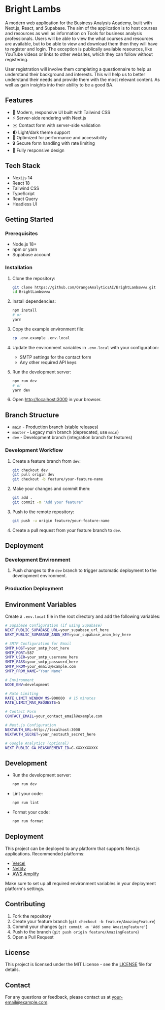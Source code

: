 # Bright Lambs

A modern web application for the Business Analysis Academy, built with Next.js, React, and Supabase. The aim of the application is to host courses and resources as well as information on Tools for business analysis professionals. Users will be able to view the what courses and resources are available, but to be able to view and download them then they will have to register and login. The exception is publically available resources, like YouTube videos or links to other websites, which they can follow without registering.

User registration will involve them completing a questionnaire to help us understand their background and interests. This will help us to better understand their needs and provide them with the most relevant content. As well as gain insights into their ability to be a good BA. 

## Features

- 🎨 Modern, responsive UI built with Tailwind CSS
- ⚡ Server-side rendering with Next.js
- ✉️ Contact form with server-side validation
- 🌓 Light/dark theme support
- 🚀 Optimized for performance and accessibility
- 🔒 Secure form handling with rate limiting
- 📱 Fully responsive design

## Tech Stack

- Next.js 14
- React 18
- Tailwind CSS
- TypeScript
- React Query
- Headless UI

## Getting Started

### Prerequisites

- Node.js 18+
- npm or yarn
- Supabase account

### Installation

1. Clone the repository:
   ```bash
   git clone https://github.com/OrangeAnalyticsAI/BrightLambswww.git
   cd BrightLambswww
   ```

2. Install dependencies:
   ```bash
   npm install
   # or
   yarn
   ```

3. Copy the example environment file:
   ```bash
   cp .env.example .env.local
   ```

4. Update the environment variables in `.env.local` with your configuration:
   - SMTP settings for the contact form
   - Any other required API keys

4. Run the development server:
   ```bash
   npm run dev
   # or
   yarn dev
   ```

5. Open [http://localhost:3000](http://localhost:3000) in your browser.

## Branch Structure

- `main` - Production branch (stable releases)
- `master` - Legacy main branch (deprecated, use `main`)
- `dev` - Development branch (integration branch for features)

### Development Workflow

1. Create a feature branch from `dev`:
   ```bash
   git checkout dev
   git pull origin dev
   git checkout -b feature/your-feature-name
   ```

2. Make your changes and commit them:
   ```bash
   git add .
   git commit -m "Add your feature"
   ```

3. Push to the remote repository:
   ```bash
   git push -u origin feature/your-feature-name
   ```

4. Create a pull request from your feature branch to `dev`.

## Deployment

### Development Environment

1. Push changes to the `dev` branch to trigger automatic deployment to the development environment.

### Production Deployment


## Environment Variables

Create a `.env.local` file in the root directory and add the following variables:

```bash
# Supabase Configuration (if using Supabase)
NEXT_PUBLIC_SUPABASE_URL=your_supabase_url_here
NEXT_PUBLIC_SUPABASE_ANON_KEY=your_supabase_anon_key_here

# SMTP Configuration for Email
SMTP_HOST=your_smtp_host_here
SMTP_PORT=587
SMTP_USER=your_smtp_username_here
SMTP_PASS=your_smtp_password_here
SMTP_FROM=your_email@example.com
SMTP_FROM_NAME="Your Name"

# Environment
NODE_ENV=development

# Rate Limiting
RATE_LIMIT_WINDOW_MS=900000  # 15 minutes
RATE_LIMIT_MAX_REQUESTS=5

# Contact Form
CONTACT_EMAIL=your_contact_email@example.com

# Next.js Configuration
NEXTAUTH_URL=http://localhost:3000
NEXTAUTH_SECRET=your_nextauth_secret_here

# Google Analytics (optional)
NEXT_PUBLIC_GA_MEASUREMENT_ID=G-XXXXXXXXXX
```

## Development

- Run the development server:
  ```bash
  npm run dev
  ```

- Lint your code:
  ```bash
  npm run lint
  ```

- Format your code:
  ```bash
  npm run format
  ```

## Deployment

This project can be deployed to any platform that supports Next.js applications. Recommended platforms:

- [Vercel](https://vercel.com/new?utm_medium=default-template&filter=next.js&utm_source=create-next-app&utm_campaign=create-next-app-readme)
- [Netlify](https://www.netlify.com/)
- [AWS Amplify](https://aws.amazon.com/amplify/)

Make sure to set up all required environment variables in your deployment platform's settings.

## Contributing

1. Fork the repository
2. Create your feature branch (`git checkout -b feature/AmazingFeature`)
3. Commit your changes (`git commit -m 'Add some AmazingFeature'`)
4. Push to the branch (`git push origin feature/AmazingFeature`)
5. Open a Pull Request

## License

This project is licensed under the MIT License - see the [LICENSE](LICENSE) file for details.

## Contact

For any questions or feedback, please contact us at [your-email@example.com](mailto:your-email@example.com).
